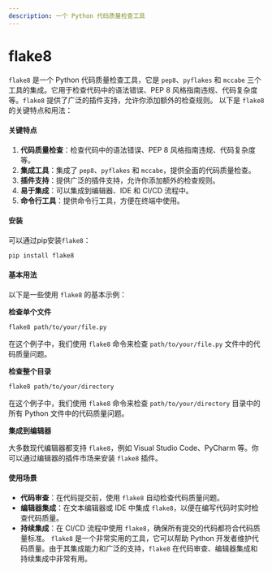 ```yaml
---
description: 一个 Python 代码质量检查工具
---
```


# flake8

`flake8` 是一个 Python 代码质量检查工具，它是 `pep8`、`pyflakes` 和 `mccabe` 三个工具的集成。它用于检查代码中的语法错误、PEP 8 风格指南违规、代码复杂度等。`flake8` 提供了广泛的插件支持，允许你添加额外的检查规则。 以下是 `flake8` 的关键特点和用法：

#### 关键特点

1. **代码质量检查**：检查代码中的语法错误、PEP 8 风格指南违规、代码复杂度等。
2. **集成工具**：集成了 `pep8`、`pyflakes` 和 `mccabe`，提供全面的代码质量检查。
3. **插件支持**：提供广泛的插件支持，允许你添加额外的检查规则。
4. **易于集成**：可以集成到编辑器、IDE 和 CI/CD 流程中。
5. **命令行工具**：提供命令行工具，方便在终端中使用。

#### 安装

可以通过pip安装`flake8`：

```bash
pip install flake8
```

#### 基本用法

以下是一些使用 `flake8` 的基本示例：

**检查单个文件**

```bash
flake8 path/to/your/file.py
```

在这个例子中，我们使用 `flake8` 命令来检查 `path/to/your/file.py` 文件中的代码质量问题。

**检查整个目录**

```bash
flake8 path/to/your/directory
```

在这个例子中，我们使用 `flake8` 命令来检查 `path/to/your/directory` 目录中的所有 Python 文件中的代码质量问题。

**集成到编辑器**

大多数现代编辑器都支持 `flake8`，例如 Visual Studio Code、PyCharm 等。你可以通过编辑器的插件市场来安装 `flake8` 插件。

#### 使用场景

* **代码审查**：在代码提交前，使用 `flake8` 自动检查代码质量问题。
* **编辑器集成**：在文本编辑器或 IDE 中集成 `flake8`，以便在编写代码时实时检查代码质量。
* **持续集成**：在 CI/CD 流程中使用 `flake8`，确保所有提交的代码都符合代码质量标准。 `flake8` 是一个非常实用的工具，它可以帮助 Python 开发者维护代码质量。由于其集成能力和广泛的支持，`flake8` 在代码审查、编辑器集成和持续集成中非常有用。
